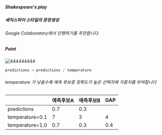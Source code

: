 ##### Shakespeare's play
##### 셰익스피어 스타일의 문장생성  


###### Google Colaboratory에서 진행하기를 추천합니다.

  
##### Point

![444444444](https://user-images.githubusercontent.com/71945157/94942113-cc4ac580-0510-11eb-9744-a48f95d800b2.png)

```python
predictions = predictions / temperature
```

###### temperature 가 낮을수록 예측 후보중 정확도가 높은 선택지에 가중치를 부여합니다

||예측후보A|예측후보B|GAP|
|------|---|---|---|
|predictions|0.7|0.3||
|temperature=0.1|7|3| 4|
|temperature=1.0|0.7|0.3|0.4|
